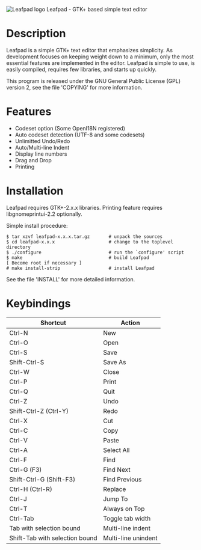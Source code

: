 ![Leafpad logo](data/icons/32x32/leafpad.png) Leafpad - GTK+ based simple text editor

Description
===========

Leafpad is a simple GTK+ text editor that emphasizes simplicity. As development
focuses on keeping weight down to a minimum, only the most essential features
are implemented in the editor. Leafpad is simple to use, is easily compiled,
requires few libraries, and starts up quickly.

This program is released under the GNU General Public License (GPL) version 2,
see the file 'COPYING' for more information.


Features
========

* Codeset option (Some OpenI18N registered)
* Auto codeset detection (UTF-8 and some codesets)
* Unlimitted Undo/Redo
* Auto/Multi-line Indent
* Display line numbers
* Drag and Drop
* Printing


Installation
============

Leafpad requires GTK+-2.x.x libraries.
Printing feature requires libgnomeprintui-2.2 optionally.

Simple install procedure:
```
$ tar xzvf leafpad-x.x.x.tar.gz       # unpack the sources
$ cd leafpad-x.x.x                    # change to the toplevel directory
$ ./configure                         # run the `configure' script
$ make                                # build Leafpad
[ Become root if necessary ]
# make install-strip                  # install Leafpad
```
See the file 'INSTALL' for more detailed information.


Keybindings
===========
|Shortcut|Action|
|---|---|
Ctrl-N                          |New
Ctrl-O                          |Open
Ctrl-S                          |Save
Shift-Ctrl-S                    |Save As
Ctrl-W                          |Close
Ctrl-P                          |Print
Ctrl-Q                          |Quit
Ctrl-Z                          |Undo
Shift-Ctrl-Z (Ctrl-Y)           |Redo
Ctrl-X                          |Cut
Ctrl-C                          |Copy
Ctrl-V                          |Paste
Ctrl-A                          |Select All
Ctrl-F                          |Find
Ctrl-G (F3)                     |Find Next
Shift-Ctrl-G (Shift-F3)         |Find Previous
Ctrl-H (Ctrl-R)                 |Replace
Ctrl-J                          |Jump To
Ctrl-T                          |Always on Top
Ctrl-Tab                        |Toggle tab width
Tab with selection bound        |Multi-line indent
Shift-Tab with selection bound  |Multi-line unindent
